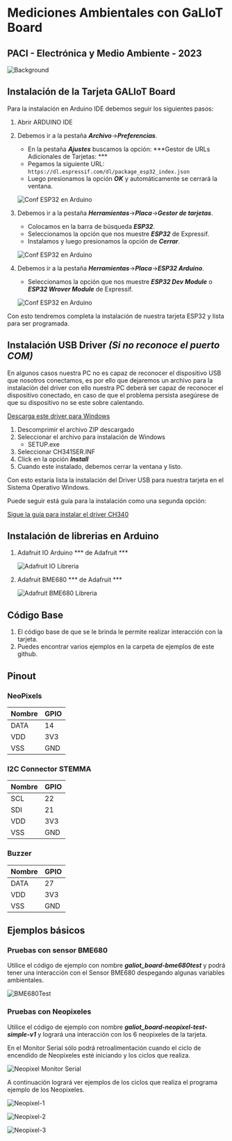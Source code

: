 # Mediciones Ambientales con GaLIoT Board
## PACI - Electrónica y Medio Ambiente - 2023
![Background](img/galiot_board-2.png)
## Instalación de la Tarjeta GALIoT Board

Para la instalación en Arduino IDE debemos seguir los siguientes pasos:

1. Abrir ARDUINO IDE
2. Debemos ir a la pestaña ***Archivo***->***Preferencias***.
	- En la pestaña ***Ajustes*** buscamos la opción: ***Gestor de URLs Adicionales de Tarjetas: ***
	- Pegamos la siguiente URL: `https://dl.espressif.com/dl/package_esp32_index.json`
	- Luego presionamos la opción ***OK*** y automáticamente se cerrará la ventana.

    ![Conf ESP32 en Arduino](img/conf-esp32-arduino-1.png)

3. Debemos ir a la pestaña ***Herramientas***->***Placa***->***Gestor de tarjetas***.
	- Colocamos en la barra de búsqueda ***ESP32***.
	- Seleccionamos la opción que nos muestre ***ESP32*** de Expressif.
	- Instalamos y luego presionamos la opción de ***Cerrar***.

   ![Conf ESP32 en Arduino](img/conf-esp32-arduino-2.png)

4. Debemos ir a la pestaña ***Herramientas***->***Placa***->***ESP32 Arduino***.
   	- Seleccionamos la opción que nos muestre ***ESP32 Dev Module*** o ***ESP32 Wrover Module*** de Expressif.
  
    ![Conf ESP32 en Arduino](img/conf-esp32-arduino-3.png)
 	

Con esto tendremos completa la instalación de nuestra tarjeta ESP32 y lista para ser programada.



## Instalación USB Driver ***(Si no reconoce el puerto COM)***

En algunos casos nuestra PC no es capaz de reconocer el dispositivo USB que nosotros conectamos, es por ello que dejaremos un archivo para la instalación del driver con ello nuestra PC deberá ser capaz de reconocer el dispositivo conectado, en caso de que el problema persista asegúrese de que su dispositivo no se este sobre calentando.

[Descarga este driver para Windows][DRIVER_USB]

[DRIVER_USB]: https://cdn.sparkfun.com/assets/learn_tutorials/5/9/7/Windows-CH340-Driver.zip?_gl=1*wudwzh*_ga*MTE0NjMwNzUzNC4xNjgzNjU2NDcz*_ga_T369JS7J9N*MTY4ODUzNjczNi4xLjEuMTY4ODUzNzA4MC4wLjAuMA..

1. Descomprimir el archivo ZIP descargado 
2. Seleccionar el archivo para instalación de Windows
	- SETUP.exe
3. Seleccionar CH341SER.INF
4. Click en la opción ***Install***
5. Cuando este instalado, debemos cerrar la ventana y listo.

Con esto estaría lista la instalación del Driver USB para nuestra tarjeta en el Sistema Operativo Windows.

Puede seguir está guía para la instalación como una segunda opción:

[Sigue la guía para instalar el driver CH340][DRIVER_CH340]

[DRIVER_CH340]: https://learn.sparkfun.com/tutorials/how-to-install-ch340-drivers/windows-710

## Instalación de librerias en Arduino
1. Adafruit IO Arduino *** de Adafruit ***
   
   ![Adafruit IO Libreria](img/instalar-adafruit-io-lib.png)
   
3. Adafruit BME680 	*** de Adafruit ***
   
   ![Adafruit BME680 Libreria](img/instalar-adafruit-bme680-lib.png)

## Código Base 

1. El código base de que se le brinda le permite realizar interacción con la tarjeta.
2. Puedes encontrar varios ejemplos en la carpeta de ejemplos de este github.

## Pinout

### NeoPixels
Nombre | GPIO 
--- | --- 
DATA | 14
VDD | 3V3
VSS | GND

### I2C Connector STEMMA

Nombre | GPIO 
--- | --- 
SCL | 22
SDI | 21
VDD | 3V3
VSS | GND

### Buzzer
Nombre | GPIO 
--- | --- 
DATA | 27
VDD | 3V3
VSS | GND

## Ejemplos básicos

### Pruebas con sensor BME680
Utilice el código de ejemplo con nombre ***galiot_board-bme680test*** y podrá tener una interacción con el Sensor BME680 despegando algunas variables ambientales.
   
   ![BME680Test](img/ejemplo_bme680_test.jpg)

### Pruebas con Neopixeles
Utilice el código de ejemplo con nombre ***galiot_board-neopixel-test-simple-v1*** y logrará una interacción con los 6 neopixeles de la tarjeta.

En el Monitor Serial sólo podrá retroalimentación cuando el ciclo de encendido de Neopixeles esté iniciando y los ciclos que realiza.
   
   ![Neopixel Monitor Serial](img/ejemplo-neopixel.jpg)

A continuación logrará ver ejemplos de los ciclos que realiza el programa ejemplo de los Neopixeles.
   
   ![Neopixel-1](img/neopixel-1.jpg)

   ![Neopixel-2](img/neopixel-2.png)

   ![Neopixel-3](img/neopixel-3.png)

